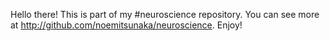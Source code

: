 Hello there!
This is part of my #neuroscience repository.
You can see more at http://github.com/noemitsunaka/neuroscience.
Enjoy!
